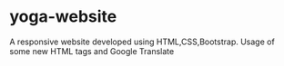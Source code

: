 # yoga-website
 
 

A responsive website developed using HTML,CSS,Bootstrap.
Usage of some new HTML tags and Google Translate 
